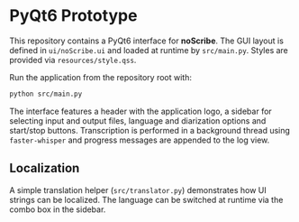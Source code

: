 # PyQt6 Prototype

This repository contains a PyQt6 interface for **noScribe**.
The GUI layout is defined in `ui/noScribe.ui` and loaded at runtime by
`src/main.py`. Styles are provided via `resources/style.qss`.

Run the application from the repository root with:

```bash
python src/main.py
```

The interface features a header with the application logo, a sidebar for
selecting input and output files, language and diarization options and
start/stop buttons. Transcription is performed in a background thread using
`faster-whisper` and progress messages are appended to the log view.

## Localization

A simple translation helper (`src/translator.py`) demonstrates how UI strings
can be localized. The language can be switched at runtime via the combo box in
the sidebar.
